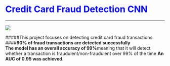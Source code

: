 <h1 style="color:blue;">Credit Card Fraud Detection CNN</h1>
<hr>
<img src = "[https://i.imgur.com/TKjGxAL.jpg"](https://imgur.com/a/TKjGxAL)"/>

#####This project focuses on detecting credit card fraud transactions. 
####<b>90% of fraud transactions are detected successfully</b>  
<b>The model has an overall accuracy of 99%</b>meaning that it will detect whether a transaction is fraudulent/non-fraudulent over 99% of the time</b>
<b>An AUC of 0.95 was achieved.</b>
